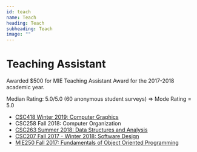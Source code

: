 ```yaml
---
id: teach
name: Teach
heading: Teach
subheading: Teach
image: ""
---
```

# Teaching Assistant 

Awarded $500 for MIE Teaching Assistant Award for the 2017-2018 academic year. 

Median Rating: 5.0/5.0 (60 anonymous student surveys) => Mode Rating = 5.0
* [CSC418 Winter 2019: Computer Graphics](https://github.com/dilevin/computer-graphics-csc418)
* CSC258 Fall 2018: Computer Organization
* [CSC263 Summer 2018: Data Structures and Analysis](http://www.teach.cs.toronto.edu/~rchen/csc263/)
* [CSC207 Fall 2017 - Winter 2018: Software Design](http://www.teach.cs.toronto.edu/~csc207h/fall/labs.shtml) 
* [MIE250 Fall 2017: Fundamentals of Object Oriented Programming](https://github.com/MIE250-2017)

<!--
Just link to your personal tutoring site for now: that site links to everything else.
# Online Courses

* [SoonTeachDeepLearning](https://scheeloong.github.io/SoonTeachDeepLearning)  (TODO)
* [SoonTeachResearch](https://scheeloong.github.io/SoonTeachResearch)  (TODO)
-->
